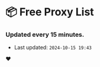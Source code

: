 # :package: Free Proxy List
### Updated every 15 minutes.

- Last updated: `2024-10-15 19:43`

:heart:
